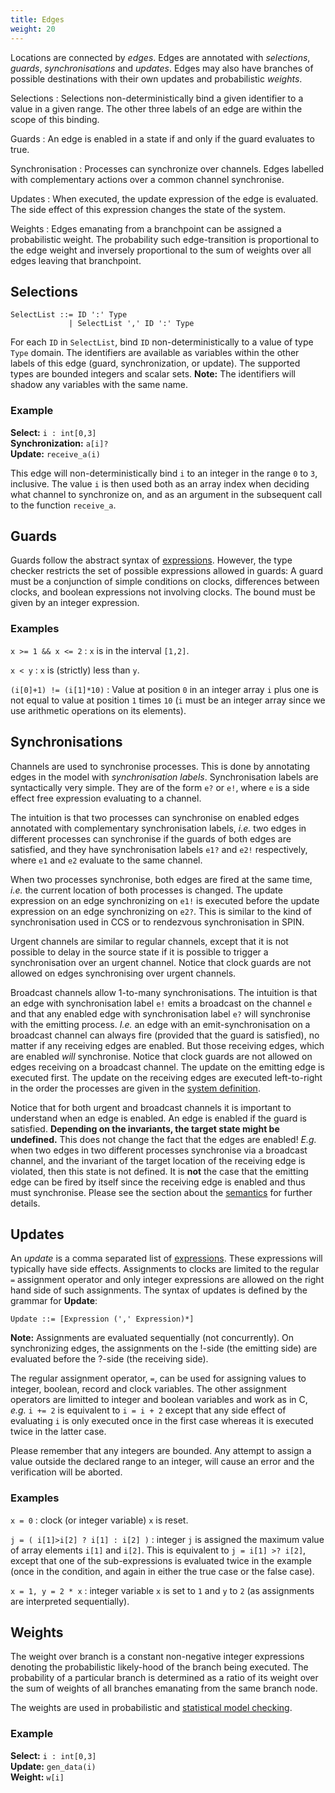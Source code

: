 ```yaml
---
title: Edges
weight: 20
---
```


Locations are connected by _edges_. Edges are annotated with _selections_, _guards_, _synchronisations_ and _updates_. Edges may also have branches of possible destinations with their own updates and probabilistic _weights_.

Selections
: Selections non-deterministically bind a given identifier to a value in a given range. The other three labels of an edge are within the scope of this binding.

Guards
: An edge is enabled in a state if and only if the guard evaluates to true.

Synchronisation
: Processes can synchronize over channels. Edges labelled with complementary actions over a common channel synchronise.

Updates
: When executed, the update expression of the edge is evaluated. The side effect of this expression changes the state of the system.

Weights
: Edges emanating from a branchpoint can be assigned a probabilistic weight. The probability such edge-transition is proportional to the edge weight and inversely proportional to the sum of weights over all edges leaving that branchpoint.</dd>

</dl>

## Selections

``` EBNF
SelectList ::= ID ':' Type
             | SelectList ',' ID ':' Type
```

For each `ID` in `SelectList`, bind `ID` non-deterministically to a value of type `Type` domain.
The identifiers are available as variables within the other labels of this edge (guard, synchronization, or update). The supported types are bounded integers and scalar sets.
**Note:** The identifiers will shadow any variables with the same name.

### Example

**Select:** `i : int[0,3]`<br>
**Synchronization:** `a[i]?`<br>
**Update:** `receive_a(i)`

This edge will non-deterministically bind `i` to an integer in the range `0` to `3`, inclusive. The value `i` is then used both as an array index when deciding what channel to synchronize on, and as an argument in the subsequent call to the function `receive_a`.

## Guards

Guards follow the abstract syntax of [expressions](/language-reference/expressions/). However, the type checker restricts the set of possible expressions allowed in guards: A guard must be a conjunction of simple conditions on clocks, differences between clocks, and boolean expressions not involving clocks. The bound must be given by an integer expression.

### Examples

`x >= 1 && x <= 2`
: `x` is in the interval `[1,2]`.

`x < y`
: `x` is (strictly) less than `y`.

`(i[0]+1) != (i[1]*10)`
: Value at position `0` in an integer array `i` plus one is not equal to value at position `1` times `10` (`i` must be an integer array since we use arithmetic operations on its elements).

<a name="sync"></a>

## Synchronisations

Channels are used to synchronise processes. This is done by annotating edges in the model with _synchronisation labels_. Synchronisation labels are syntactically very simple. They are of the form `e?` or `e!`, where `e` is a side effect free expression evaluating to a channel.

The intuition is that two processes can synchronise on enabled edges annotated with complementary synchronisation labels, _i.e._ two edges in different processes can synchronise if the guards of both edges are satisfied, and they have synchronisation labels `e1?` and `e2!` respectively, where `e1` and `e2` evaluate to the same channel.

When two processes synchronise, both edges are fired at the same time, _i.e._ the current location of both processes is changed. The update expression on an edge synchronizing on `e1!` is executed before the update expression on an edge synchronizing on `e2?`. This is similar to the kind of synchronisation used in CCS or to rendezvous synchronisation in SPIN.

Urgent channels are similar to regular channels, except that it is not possible to delay in the source state if it is possible to trigger a synchronisation over an urgent channel. Notice that clock guards are not allowed on edges synchronising over urgent channels.

Broadcast channels allow 1-to-many synchronisations. The intuition is that an edge with synchronisation label `e!` emits a broadcast on the channel `e` and that any enabled edge with synchronisation label `e?` will synchronise with the emitting process. _I.e._ an edge with an emit-synchronisation on a broadcast channel can always fire (provided that the guard is satisfied), no matter if any receiving edges are enabled. But those receiving edges, which are enabled _will_ synchronise. Notice that clock guards are not allowed on edges receiving on a broadcast channel. The update on the emitting edge is executed first. The update on the receiving edges are executed left-to-right in the order the processes are given in the [system definition](/language-reference/system-description/system-definition/).

Notice that for both urgent and broadcast channels it is important to understand when an edge is enabled. An edge is enabled if the guard is satisfied. **Depending on the invariants, the target state might be undefined.** This does not change the fact that the edges are enabled! _E.g._ when two edges in two different processes synchronise via a broadcast channel, and the invariant of the target location of the receiving edge is violated, then this state is not defined. It is **not** the case that the emitting edge can be fired by itself since the receiving edge is enabled and thus must synchronise. Please see the section about the [semantics](/language-reference/system-description/semantics/) for further details.

## Updates

An _update_ is a comma separated list of [expressions](/language-reference/expressions/). These expressions will typically have side effects. Assignments to clocks are limited to the regular `=` assignment operator and only integer expressions are allowed on the right hand side of such assignments. The syntax of updates is defined by the grammar for **Update**:

``` EBNF
Update ::= [Expression (',' Expression)*]
```

**Note:** Assignments are evaluated sequentially (not concurrently). On synchronizing edges, the assignments on the !-side (the emitting side) are evaluated before the ?-side (the receiving side).

The regular assignment operator, `=`, can be used for assigning values to integer, boolean, record and clock variables. The other assignment operators are limitted to integer and boolean variables and work as in C, _e.g._ `i += 2` is equivalent to `i = i + 2` except that any side effect of evaluating `i` is only executed once in the first case whereas it is executed twice in the latter case.

Please remember that any integers are bounded. Any attempt to assign a value outside the declared range to an integer, will cause an error and the verification will be aborted.

### Examples

`x = 0`
: clock (or integer variable) `x` is reset.

`j = ( i[1]>i[2] ? i[1] : i[2] )`
: integer `j` is assigned the maximum value of array elements `i[1]` and `i[2]`. This is equivalent to `j = i[1] >? i[2]`, except that one of the sub-expressions is evaluated twice in the example (once in the condition, and again in either the true case or the false case).

`x = 1, y = 2 * x`
: integer variable `x` is set to `1` and `y` to `2` (as assignments are interpreted sequentially).

## Weights

The weight over branch is a constant non-negative integer expressions denoting the probabilistic likely-hood of the branch being executed. The probability of a particular branch is determined as a ratio of its weight over the sum of weights of all branches emanating from the same branch node.

The weights are used in probabilistic and [statistical model checking](/gui-reference/verifier/verifying/).

### Example

**Select:** `i : int[0,3]`<br>
**Update:** `gen_data(i)`<br>
**Weight:** `w[i]`
